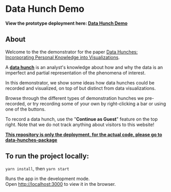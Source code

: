 # Data Hunch Demo

**View the prototype deployment here: [Data Hunch Demo](http://vdl.sci.utah.edu/data-hunch/)**

## About

Welcome to the the demonstrator for the paper [Data Hunches: Incorporating Personal Knowledge into Visualizations](https://vdl.sci.utah.edu/publications/2021_preprint_data-hunches/). 

A <ins>**data hunch**</ins> is an analyst's knowledge about how and why the data is an imperfect and partial representation of the phenomena of interest.

In this demonstrator, we show some ideas how data hunches could be recorded and visualized, on top of but distinct from data visualizations.

Browse through the different types of demonstration hunches we pre-recorded, or try recording some of your own by right-clicking a bar or using one of the buttons.

To record a data hunch, use the "**Continue as Guest**" feature on the top right. Note that we do not track anything about visitors to this website!

<ins>**This repository is only the deployment, for the actual code, please go to [data-hunches-package](https://github.com/visdesignlab/data-hunches-package)**</ins>


## To run the project locally:

`yarn install`, then `yarn start`

Runs the app in the development mode.\
Open [http://localhost:3000](http://localhost:3000) to view it in the browser.

